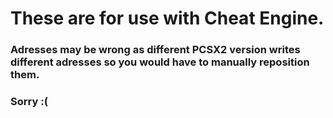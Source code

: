 # These are for use with Cheat Engine.
### Adresses may be wrong as different PCSX2 version writes different adresses so you would have to manually reposition them.
### Sorry :(
